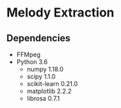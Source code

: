 # Melody Extraction

## Dependencies

- FFMpeg
- Python 3.6
    - numpy 1.18.0
    - scipy 1.1.0
    - scikit-learn 0.21.0
    - matplotlib 2.2.2
    - librosa 0.7.1




